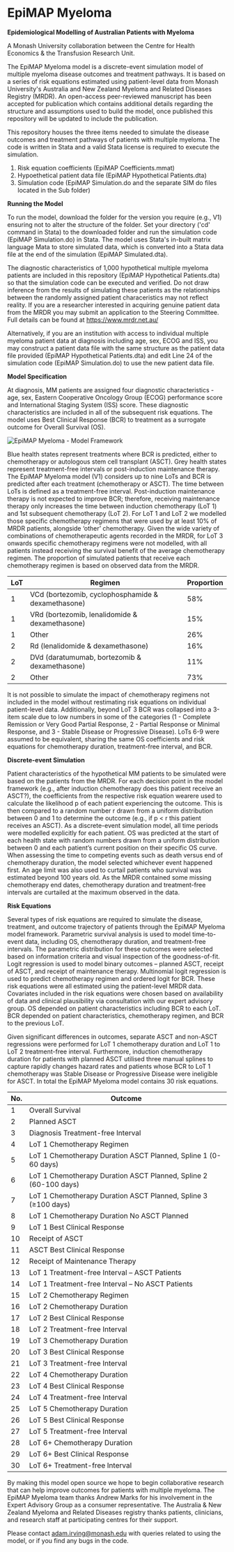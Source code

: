 # EpiMAP Myeloma

**Epidemiological Modelling of Australian Patients with Myeloma**

A Monash University collaboration between the Centre for Health Economics & the Transfusion Research Unit.

The EpiMAP Myeloma model is a discrete-event simulation model of  multiple myeloma disease outcomes and treatment pathways. It is based on a series of risk equations estimated using patient-level data from Monash University's Australia and New Zealand Myeloma and Related Diseases Registry (MRDR). An open-access peer-reviewed manuscript has been accepted for publication which contains additional details regarding the structure and assumptions used to build the model, once published this repository will be updated to include the publication.

This repository houses the three items needed to simulate the disease outcomes and treatment pathways of patients with multiple myeloma. The code is written in Stata and a valid Stata license is required to execute the simulation.

1. Risk equation coefficients (EpiMAP Coefficients.mmat)
2. Hypoethetical patient data file (EpiMAP Hypothetical Patients.dta)
3. Simulation code (EpiMAP Simulation.do and the separate SIM do files located in the Sub folder)

**Running the Model**

To run the model, download the folder for the version you require (e.g., V1) ensuring not to alter the structure of the folder. Set your directory ('cd' command in Stata) to the downloaded folder and run the simulation code (EpiMAP Simulation.do) in Stata. The model uses Stata's in-built matrix language Mata to store simulated data, which is converted into a Stata data file at the end of the simulation (EpiMAP Simulated.dta).

The diagnostic characteristics of 1,000 hypothetical multiple myeloma patients are included in this repository (EpiMAP Hypothetical Patients.dta) so that the simulation code can be executed and verified. Do not draw inference from the results of simulating these patients as the relationships between the randomly assigned patient characeristics may not reflect reality. If you are a researcher interested in acquiring genuine patient data from the MRDR you may submit an application to the Steering Committee. Full details can be found at https://www.mrdr.net.au/

Alternatively, if you are an institution with access to individual multiple myeloma patient data at diagnosis including age, sex, ECOG and ISS, you may construct a patient data file with the same structure as the patient data file provided (EpiMAP Hypothetical Patients.dta) and edit Line 24 of the simulation code (EpiMAP Simulation.do) to use the new patient data file.

**Model Specification**

At diagnosis, MM patients are assigned four diagnostic characteristics - age, sex, Eastern Cooperative Oncology Group (ECOG) performance score and International Staging System (ISS) score. These diagnostic characteristics are included in all of the subsequent risk equations. The model uses Best Clinical Response (BCR) to treatment as a surrogate outcome for Overall Survival (OS).

![EpiMAP Myeloma - Model Framework](https://github.com/user-attachments/assets/3ae58966-9eb4-4a9a-b9b6-509fb8b1d952)

Blue health states represent treatments where BCR is predicted, either to chemotherapy or autologous stem cell transplant (ASCT). Grey health states represent treatment-free intervals or post-induction maintenance therapy. The EpiMAP Myeloma model (V1) considers up to nine LoTs and BCR is predicted after each treatment (chemotherapy or ASCT). The time between LoTs is defined as a treatment-free interval. Post-induction maintenance therapy is not expected to improve BCR; therefore, receiving maintenance therapy only increases the time between induction chemotherapy (LoT 1) and 1st subsequent chemotherapy (LoT 2). For LoT 1 and LoT 2 we modelled those specific chemotherapy regimens that were used by at least 10% of MRDR patients, alongside ‘other’ chemotherapy. Given the wide variety of combinations of chemotherapeutic agents recorded in the MRDR, for LoT 3 onwards specific chemotherapy regimens were not modelled, with all patients instead receiving the survival benefit of the average chemotherapy regimen. The proportion of simulated patients that receive each chemotherapy regimen is based on observed data from the MRDR.

| LoT | Regimen | Proportion | 
| --- | ------- | ---------- |
| 1 | VCd (bortezomib, cyclophosphamide & dexamethasone) | 58% |
| 1 | VRd (bortezomib, lenalidomide & dexamethasone) | 15% |
| 1 | Other | 26% |
| 2 | Rd (lenalidomide & dexamethasone) | 16% |
| 2 | DVd (daratumumab, bortezomib & dexamethasone) | 11% |
| 2 | Other | 73% |

It is not possible to simulate the impact of chemotherapy regimens not included in the model without restimating risk equations on individual patient-level data. Additionally, beyond LoT 3 BCR was collapsed into a 3-item scale due to low numbers in some of the categories (1 - Complete Remission or Very Good Partial Response, 2 - Partial Response or Minimal Response, and 3 - Stable Disease or Progressive Disease). LoTs 6-9 were assumed to be equivalent, sharing the same OS coefficients and risk equations for chemotherapy duration, treatment-free interval, and BCR.

**Discrete-event Simulation**

Patient characteristics of the hypothetical MM patients to be simulated were based on the patients from the MRDR. For each decision point in the model framework (e.g., after induction chemotherapy does this patient receive an ASCT?), the coefficients from the respective risk equation wearere used to calculate the likelihood p of each patient experiencing the outcome. This is then compared to a random number r drawn from a uniform distribution between 0 and 1 to determine the outcome (e.g., if p < r this patient receives an ASCT). As a discrete-event simulation model, all time periods were modelled explicitly for each patient. OS was predicted at the start of each health state with random numbers drawn from a uniform distribution between 0 and each patient’s current position on their specific OS curve. When assessing the time to competing events such as death versus end of chemotherapy duration, the model selected whichever event happened first. An age limit was also used to curtail patients who survival was estimated beyond 100 years old. As the MRDR contained some missing chemotherapy end dates, chemotherapy duration and treatment-free intervals are curtailed at the maximum observed in the data. 

**Risk Equations**

Several types of risk equations are required to simulate the disease, treatment, and outcome trajectory of patients through the EpiMAP Myeloma model framework. Parametric survival analysis is used to model time-to-event data, including OS, chemotherapy duration, and treatment-free intervals. The parametric distribution for these outcomes were selected based on information criteria and visual inspection of the goodness-of-fit. Logit regression is used to model binary outcomes – planned ASCT, receipt of ASCT, and receipt of maintenance therapy. Multinomial logit regression is used to predict chemotherapy regimen and ordered logit for BCR. These risk equations were all estimated using the patient-level MRDR data. Covariates included in the risk equations were chosen based on availability of data and clinical plausibility via consultation with our expert advisory group. OS depended on patient characteristics including BCR to each LoT. BCR depended on patient characteristics, chemotherapy regimen, and BCR to the previous LoT. 

Given significant differences in outcomes, separate ASCT and non-ASCT regressions were performed for LoT 1 chemotherapy duration and LoT 1 to LoT 2 treatment-free interval. Furthermore, induction chemotherapy duration for patients with planned ASCT utilised three manual splines to capture rapidly changes hazard rates and patients whose BCR to LoT 1 chemotherapy was Stable Disease or Progressive Disease were ineligible for ASCT. In total the EpiMAP Myeloma model contains 30 risk equations.

| No. | Outcome |
| --- | ------- | 
| 1 | Overall Survival | 
| 2 | Planned ASCT |
| 3 | Diagnosis Treatment-free Interval |
| 4 | LoT 1 Chemotherapy Regimen |
| 5 | LoT 1 Chemotherapy Duration ASCT Planned, Spline 1 (0-60 days) |
| 6 | LoT 1 Chemotherapy Duration ASCT Planned, Spline 2 (60-100 days) | 
| 7 | LoT 1 Chemotherapy Duration ASCT Planned, Spline 3 (≥100 days) |
| 8 | LoT 1 Chemotherapy Duration No ASCT Planned |
| 9 | LoT 1 Best Clinical Response |
| 10 | Receipt of ASCT |
| 11 | ASCT Best Clinical Response |
| 12 | Receipt of Maintenance Therapy | 
| 13 | LoT 1 Treatment-free Interval – ASCT Patients |
| 14 | LoT 1 Treatment-free Interval – No ASCT Patients |
| 15 | LoT 2 Chemotherapy Regimen |
| 16 | LoT 2 Chemotherapy Duration |
| 17 | LoT 2 Best Clinical Response |
| 18 | LoT 2 Treatment-free Interval | 
| 19 | LoT 3 Chemotherapy Duration |
| 20 | LoT 3 Best Clinical Response |
| 21 | LoT 3 Treatment-free Interval |
| 22 | LoT 4 Chemotherapy Duration |
| 23 | LoT 4 Best Clinical Response |
| 24 | LoT 4 Treatment-free Interval |
| 25 | LoT 5 Chemotherapy Duration |
| 26 | LoT 5 Best Clinical Response |
| 27 | LoT 5 Treatment-free Interval |
| 28 | LoT 6+ Chemotherapy Duration |
| 29 | LoT 6+ Best Clinical Response |
| 30 | LoT 6+ Treatment-free Interval |

By making this model open source we hope to begin collaborative research that can help improve outcomes for patients with multiple myeloma. The EpiMAP Myeloma team thanks Andrew Marks for his involvement in the Expert Advisory Group as a consumer representative. The Australia & New Zealand Myeloma and Related Diseases registry thanks patients, clinicians, and research staff at participating centres for their support. 

Please contact adam.irving@monash.edu with queries related to using the model, or if you find any bugs in the code.
